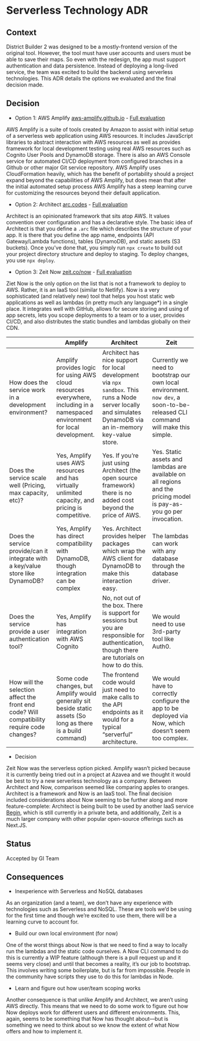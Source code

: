 # Serverless Technology ADR

## Context

District Builder 2 was designed to be a mostly-frontend version of the original tool. However, the tool must have user accounts and users must be able to save their maps. So even with the redesign, the app must support authentication and data persistence. Instead of deploying a long-lived service, the team was excited to build the backend using serverless technologies. This ADR details the options we evaluated and the final decision made. 

## Decision

* Option 1: AWS Amplify [aws-amplify.github.io](https://aws-amplify.github.io) - [Full evaluation](https://github.com/azavea/amplify-spa-example/blob/master/README.md)

AWS Amplify is a suite of tools created by Amazon to assist with initial setup of a serverless web application using AWS resources. It includes JavaScript libraries to abstract interaction with AWS resources as well as provides framework for local development testing using real AWS resources such as Cognito User Pools and DynamoDB storage. There is also an AWS Console service for automated CI/CD deployment from configured branches in a Github or other major Git service repository. AWS Amplify uses CloudFormation heavily, which has the benefit of portability should a project expand beyond the capabilities of AWS Amplify, but does mean that after the initial automated setup process AWS Amplify has a steep learning curve for customizing the resources beyond their default application.

* Option 2: Architect [arc.codes](https://arc.codes) - [Full evaluation](https://github.com/azavea/arc-notes-example/blob/master/README.md)

Architect is an opinionated framework that sits atop AWS. It values convention over configuration and has a declarative style. The basic idea of Architect is that you define a `.arc` file which describes the structure of your app. It is there that you define the app name, endpoints (API Gateway/Lambda functions), tables (DynamoDB), and static assets (S3 buckets). Once you've done that, you simply run `npx create` to build out your project directory structure and deploy to staging. To deploy changes, you use `npx deploy`.

* Option 3: Zeit Now [zeit.co/now](https://zeit.co/now) - [Full evaluation](https://github.com/shreshthkhilani/royal-squid/blob/master/README.md)

Ziet Now is the only option on the list that is not a framework to deploy to AWS. Rather, it is an IaaS tool (similar to Netlify). Now is a very sophisticated (and relatively new) tool that helps you host static web applications as well as lambdas (in pretty much any language*) in a single place. It integrates well with GitHub, allows for secure storing and using of app secrets, lets you scope deployments to a team or to a user, provides CI/CD, and also distributes the static bundles and lambdas globally on their CDN. 

|                                                                                            | Amplify                                                                                                                       | Architect                                                                                                                                                    | Zeit                                                                                                                          |
|--------------------------------------------------------------------------------------------|-------------------------------------------------------------------------------------------------------------------------------|--------------------------------------------------------------------------------------------------------------------------------------------------------------|-------------------------------------------------------------------------------------------------------------------------------|
| How does the service work in a development environment?                                    | Amplify provides logic for using AWS cloud resources everywhere, including in a namespaced environment for local development. | Architect has nice support for local development via `npx sandbox`. This runs a Node server locally and simulates DynamoDB via an in-memory key-value store. | Currently we need to bootstrap our own local environment. `now dev`, a soon-to-be-released CLI command will make this simple. |
| Does the service scale well (Pricing, max capacity, etc)?                                  | Yes, Amplify uses AWS resources and has virtually unlimited capacity, and pricing is competitive.                             | Yes. If you’re just using Architect (the open source framework) there is no added cost beyond the price of AWS.                                              | Yes. Static assets and lambdas are available on all regions and the pricing model is pay-as-you go per invocation.            |
| Does the service provide/can it integrate with a key/value store like DynamoDB?            | Yes, Amplify has direct compatibility with DynamoDB, though integration can be complex                                        | Yes. Architect provides helper packages which wrap the AWS client for DynamoDB to make this interaction easy.                                                | The lambdas can work with any database through the database driver.                                                           |
| Does the service provide a user authentication tool?                                       | Yes, Amplify has integration with AWS Cognito                                                                                 | No, not out of the box. There is support for sessions but you are responsible for authentication, though there are tutorials on how to do this.              | We would need to use 3rd-party tool like Auth0.                                                                               |
| How will the selection affect the front end code? Will compatibility require code changes? | Some code changes, but Amplify would generally sit beside static assets (So long as there is a build command)                 | The frontend code would just need to make calls to the API endpoints as it would for a typical “serverful” architecture.                                     | We would have to correctly configure the app to be deployed via Now, which doesn’t seem too complex.                          |


* Decision

Zeit Now was the serverless option picked. Amplify wasn’t picked because it is currently being tried out in a project at Azavea and we thought it would be best to try a new serverless technology as a company. Between Architect and Now, comparison seemed like comparing apples to oranges. Architect is a framework and Now is an IaaS tool. The final decision included considerations about Now seeming to be further along and more feature-complete: Architect is being built to be used by another IaaS service [Begin](https://begin.com), which is still currently in a private beta, and additionally, Zeit is a much larger company with other popular open-source offerings such as Next.JS. 

## Status

Accepted by GI Team

## Consequences

* Inexperience with Serverless and NoSQL databases 

As an organization (and a team), we don’t have any experience with technologies such as Serverless and NoSQL. These are tools we’d be using for the first time and though we’re excited to use them, there will be a learning curve to account for. 

* Build our own local environment (for now)

One of the worst things about Now is that we need to find a way to locally run the lambdas and the static code ourselves. A Now CLI command to do this is currently a WIP feature (although there is a pull request up and it seems very close) and until that becomes a reality, it’s our job to bootstrap. This involves writing some boilerplate, but is far from impossible. People in the community have scripts they use to do this for lambdas in Node. 

* Learn and figure out how user/team scoping works 

Another consequence is that unlike Amplify and Architect, we aren’t using AWS directly. This means that we need to do some work to figure out how Now deploys work for different users and different environments. This, again, seems to be something that Now has thought about––but is something we need to think about so we know the extent of what Now offers and how to implement it.

